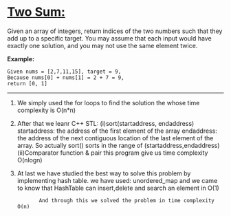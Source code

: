 # [Two Sum:][title]
Given an array of integers, return indices of the two numbers such that they add up to a specific target.
You may assume that each input would have exactly one solution, and you may not use the same element twice.

**Example:**
```
Given nums = [2,7,11,15], target = 9,
Because nums[0] + nums[1] = 2 + 7 = 9,
return [0, 1]
```
-------------------------------------------
1. We simply used the for loops to find the solution the whose time complexity is O(n*n)
2. After that we leanr C++ STL:
               (i)sort(startaddress, endaddress)
                   startaddress: the address of the first element of the array
                   endaddress: the address of the next contiguous location of the last element of the array.
                   So actually sort() sorts in the range of (startaddress,endaddress) 
               (ii)Comparator function & pair
                   this program give us time complexity O(nlogn)
3. At last we have studied the best way to solve this problem by implementing hash table.
               we have used: 
                           unordered_map
                           and we came to know that HashTable can insert,delete and search an element in O(1)
                           
              And through this we solved the problem in time complexity O(n)  
[title]:https://leetcode.com/problems/two-sum/
